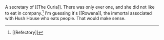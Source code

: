 A secretary of [[The Curia]]. There was only ever one, and she did not like to eat in company.[^1] I'm guessing it's [[Rowena]], the immortal associated with Hush House who eats people. That would make sense.

[^1]: [[Refectory]]